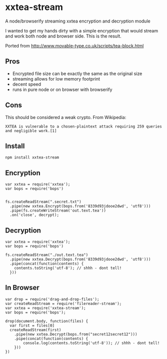 xxtea-stream
============

A node/browserify streaming xxtea encryption and decryption module

I wanted to get my hands dirty with a simple encryption that would stream and work both node and browser side.
This is the result.

Ported from http://www.movable-type.co.uk/scripts/tea-block.html

Pros
----

 - Encrypted file size can be exactly the same as the original size
 - streaming allows for low memory footprint
 - decent speed
 - runs in pure node or on browser with browserify

Cons
----

This should be considered a weak crypto. From Wikipedia:

    XXTEA is vulnerable to a chosen-plaintext attack requiring 259 queries and negligible work.[1]


Install
-----

    npm install xxtea-stream


Encryption
----------

    var xxtea = require('xxtea');
    var bops = require('bops')


    fs.createReadStream(".secret.txt")
      .pipe(new xxtea.Encrypt(bops.from('8339d93jdooe2dwd', 'utf8')))
      .pipe(fs.createWriteStream('out.text.tea'))
      .on('close', decrypt);


Decryption
----------

    var xxtea = require('xxtea');
    var bops = require('bops')

    fs.createReadStream("./out.text.tea")
      .pipe(new xxtea.Decrypt(bops.from('8339d93jdooe2dwd', 'utf8')))
      .pipe(concat(function(contents) {
        contents.toString('utf-8'); // shhh - dont tell!
      }))

In Browser
----------

    var drop = require('drag-and-drop-files');
    var createReadStream = require('filereader-stream');
    var xxtea = require('xxtea-stream');
    var bops = require('bops');

    drop(document.body, function(files) {
      var first = files[0]
      createReadStream(first)
        .pipe(new xxtea.Decrypt(bops.from("secret12secret12")))
        .pipe(concat(function(contents) {
            console.log(contents.toString('utf-8')); // shhh - dont tell!
        }))
    })


